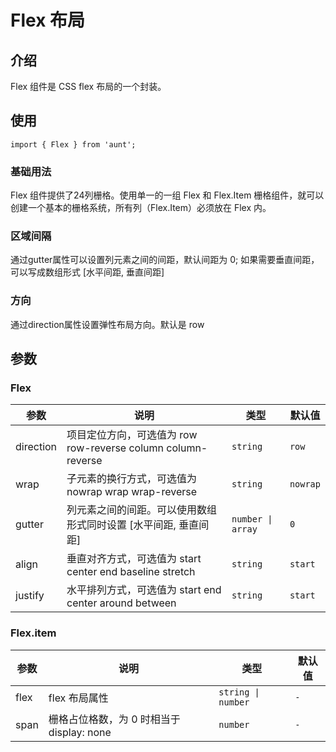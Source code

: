 # Flex 布局
<code hidden src="./demos/demo.tsx"></code>

## 介绍
Flex 组件是 CSS flex 布局的一个封装。

## 使用

```tsx
import { Flex } from 'aunt';
```

### 基础用法
Flex 组件提供了24列栅格。使用单一的一组 Flex 和 Flex.Item 栅格组件，就可以创建一个基本的栅格系统，所有列（Flex.Item）必须放在 Flex 内。

<code src="./demos/demo-base.tsx"></code>

### 区域间隔
通过gutter属性可以设置列元素之间的间距，默认间距为 0; 如果需要垂直间距，可以写成数组形式 [水平间距, 垂直间距]

<code src="./demos/demo-gutter.tsx"></code>

### 方向
通过direction属性设置弹性布局方向。默认是 row

<code src="./demos/demo-direction.tsx"></code>

## 参数
### Flex
| 参数 | 说明 | 类型 | 默认值 | 
| ---- | ---- | ---- | ------ |
| direction |   项目定位方向，可选值为 row row-reverse column column-reverse   |    `string`    | `row`  |   
| wrap | 子元素的换行方式，可选值为 nowrap wrap wrap-reverse | `string`  | `nowrap` |  
| gutter | 列元素之间的间距。可以使用数组形式同时设置 [水平间距, 垂直间距] | `number \| array` |   `0`  | 
| align | 垂直对齐方式，可选值为 start center end baseline stretch |  `string`  | `start`   | 
| justify | 水平排列方式，可选值为 start end center around between |  `string` | `start`  | 

### Flex.item
| 参数 | 说明 |  类型 | 默认值 |
| ---- | ---- | ---- | ------ |
| flex |   flex 布局属性   |       `string \| number`    | `-`   |
| span | 栅格占位格数，为 0 时相当于 display: none |   `number`  | `-`   |